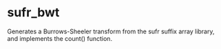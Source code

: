 # sufr_bwt
Generates a Burrows-Sheeler transform from the sufr suffix array library, and implements the count() function.
